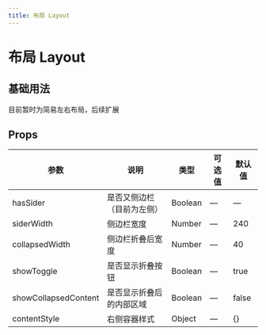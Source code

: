 ```yaml
---
title: 布局 Layout
---
```




# 布局 Layout

## 基础用法

目前暂时为简易左右布局，后续扩展

<preview path="./demo/Layout/Basic.vue"></preview>

## Props

| 参数                 | 说明                       | 类型    | 可选值 | 默认值 |
| -------------------- | -------------------------- | ------- | ------ | ------ |
| hasSider             | 是否又侧边栏（目前为左侧） | Boolean | —      | —      |
| siderWidth           | 侧边栏宽度                 | Number  | —      | 240    |
| collapsedWidth       | 侧边栏折叠后宽度           | Number  | —      | 40     |
| showToggle           | 是否显示折叠按钮           | Boolean | —      | true   |
| showCollapsedContent | 是否显示折叠后的内部区域   | Boolean | —      | false  |
| contentStyle         | 右侧容器样式               | Object  | —      | {}     |
